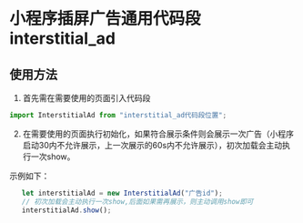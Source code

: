 #  小程序插屏广告通用代码段 interstitial_ad

## 使用方法

1. 首先需在需要使用的页面引入代码段
```js
import InterstitialAd from "interstitial_ad代码段位置";
```
2. 在需要使用的页面执行初始化，如果符合展示条件则会展示一次广告（小程序启动30内不允许展示，上一次展示的60s内不允许展示），初次加载会主动执行一次show。

  示例如下：
``` js
   let interstitialAd = new InterstitialAd("广告id");
   // 初次加载会主动执行一次show,后面如果需再展示，则主动调用show即可
   interstitialAd.show();
```
